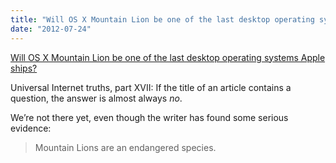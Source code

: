```yaml
---
title: "Will OS X Mountain Lion be one of the last desktop operating systems Apple ships?"
date: "2012-07-24"
---
```


[Will OS X Mountain Lion be one of the last desktop operating systems Apple ships?](http://blogs.computerworld.com/mac-os/20708/will-os-x-mountain-lion-be-one-last-desktop-operating-systems-apple-ships)

Universal Internet truths, part XVII: If the title of an article contains a question, the answer is almost always _no_.

We’re not there yet, even though the writer has found some serious evidence:

> Mountain Lions are an endangered species.
